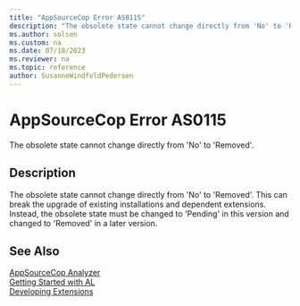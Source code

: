 ```yaml
---
title: "AppSourceCop Error AS0115"
description: "The obsolete state cannot change directly from 'No' to 'Removed'."
ms.author: solsen
ms.custom: na
ms.date: 07/18/2023
ms.reviewer: na
ms.topic: reference
author: SusanneWindfeldPedersen
---
```

[//]: # (START>DO_NOT_EDIT)
[//]: # (IMPORTANT:Do not edit any of the content between here and the END>DO_NOT_EDIT.)
[//]: # (Any modifications should be made in the .xml files in the ModernDev repo.)
# AppSourceCop Error AS0115
The obsolete state cannot change directly from 'No' to 'Removed'.

## Description
The obsolete state cannot change directly from 'No' to 'Removed'. This can break the upgrade of existing installations and dependent extensions. Instead, the obsolete state must be changed to 'Pending' in this version and changed to 'Removed' in a later version.

[//]: # (IMPORTANT: END>DO_NOT_EDIT)
## See Also  
[AppSourceCop Analyzer](appsourcecop.md)  
[Getting Started with AL](../devenv-get-started.md)  
[Developing Extensions](../devenv-dev-overview.md)  